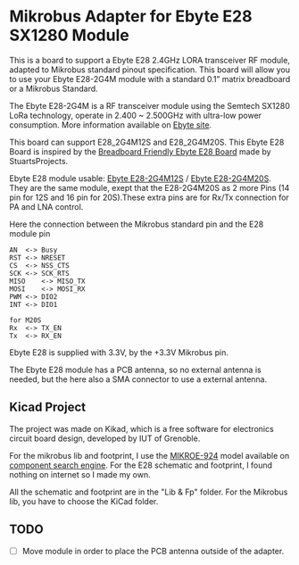# Mikrobus Adapter for Ebyte E28 SX1280 Module

This is a board to support a Ebyte E28 2.4GHz LORA transceiver RF module, adapted to Mikrobus standard pinout specification. This board will allow you to use your Ebyte E28-2G4M module with a standard 0.1” matrix breadboard or a Mikrobus Standard.

The Ebyte E28-2G4M is a RF transceiver module using the Semtech SX1280 LoRa technology, operate in 2.400 ~ 2.500GHz with ultra-low power consumption. More information available on [Ebyte site](https://www.ebyte.com/en/product-view-news.html?id=286). 

This board can support E28_2G4M12S and E28_2G4M20S. This Ebyte E28 Board is inspired by the [Breadboard Friendly Ebyte E28 Board](https://github.com/StuartsProjects/Devices/tree/master/Breadboard%20Friendly%20EbyteE28%20Board) made by StuartsProjects.

Ebyte E28 module usable: [Ebyte E28-2G4M12S](https://www.amazon.fr/Ebyte-%C3%89metteur-r%C3%A9cepteur-Bluetooth-E28-2G4M12S-%C3%A9metteur/dp/B07P2BZW5C) / [Ebyte E28-2G4M20S](https://www.amazon.fr/EBYTE-E28-2G4M20S-SX1280-%C3%89metteur-R%C3%A9cepteur/dp/B07R77CKFK). They are the same module, exept that the E28-2G4M20S as 2 more Pins (14 pin for 12S and 16 pin for 20S).These extra pins are for Rx/Tx connection for PA and LNA control.


Here the connection between the Mikrobus standard pin and the E28 module pin

	AN	<->	Busy
	RST	<->	NRESET
	CS	<->	NSS_CTS
	SCK	<->	SCK_RTS
	MISO	<->	MISO_TX
	MOSI	<->	MOSI_RX
	PWM	<->	DIO2
	INT	<->	DIO1
	
	for M20S
	Rx	<->	TX_EN
	Tx	<->	RX_EN

Ebyte E28 is supplied with 3.3V, by the +3.3V Mikrobus pin.

The Ebyte E28 module has a PCB antenna, so no external antenna is needed, but the here also a SMA connector to use a external antenna.

## Kicad Project
The project was made on Kikad, which is a free software for electronics circuit board design, developed by IUT of Grenoble.

For the mikrobus lib and footprint, I use the [MIKROE-924](https://componentsearchengine.com/part-view/MIKROE-924/MIKROELEKTRONIKA) model available on [component search engine](https://componentsearchengine.com/).
For the E28 schematic and footprint, I found nothing on internet so I made my own. 

All the schematic and footprint are in the "Lib & Fp" folder. For the Mikrobus lib, you have to choose the KiCad folder.

## TODO

* [ ] Move module in order to place the PCB antenna outside of the adapter.
